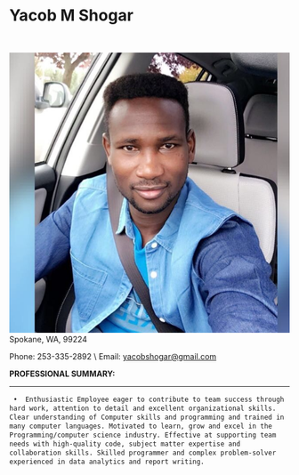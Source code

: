 <!DOCTYPE html>
<html>
<head>
<title></title>
<h1 >Yacob M Shogar</h1>
<img herf ="res.png">
</head>
<body>

![My picture](res.png)
 Spokane, WA, 99224
<!-- Tables -->
 Phone:  253-335-2892 \ Email:  yacobshogar@gmail.com 

**PROFESSIONAL SUMMARY:** <hr>

     •	Enthusiastic Employee eager to contribute to team success through hard work, attention to detail and excellent organizational skills. Clear understanding of Computer skills and programming and trained in many computer languages. Motivated to learn, grow and excel in the Programming/computer science industry. Effective at supporting team needs with high-quality code, subject matter expertise and collaboration skills. Skilled programmer and complex problem-solver experienced in data analytics and report writing.        

</body>
</htmle>